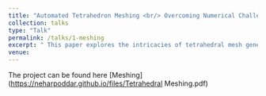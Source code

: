 ```yaml
---
title: "Automated Tetrahedron Meshing <br/> Overcoming Numerical Challenges in Volumetric Data Processing"
collection: talks
type: "Talk"
permalink: /talks/1-meshing
excerpt: " This paper explores the intricacies of tetrahedral mesh generation from medical volumetric data, highlighting the challenges posed by numerical errors and presenting a Delaunay triangulation-based approach for creating high-quality and subject-specific meshes." 
venue:  
---
```


The project can be found here [Meshing](https://neharpoddar.github.io/files/Tetrahedral Meshing.pdf)